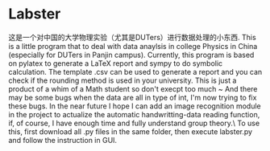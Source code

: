 # Labster
这是一个对中国的大学物理实验（尤其是DUTers）进行数据处理的小东西. 
This is a little program that to deal with data anaylsis in college Physics in China (especially for DUTers in Panjin campus).
Currently, this program is based on pylatex to generate a LaTeX report and sympy to do symbolic calculation. 
The template .csv can be used to generate a report and you can check if the rounding method is used in your university.
This is just a product of a whim of a Math student so don't execpt too much ~ 
And there may be some bugs when the data are all in type of int, I'm now trying to fix these bugs.
In the near future I hope I can add an image recognition module in the project to actualize the automatic handwritting-data reading function, if, of course, I have enough time and fully understand group theory.\\
To use this, first download all .py files in the same folder, then execute labster.py and follow the instruction in GUI. 

